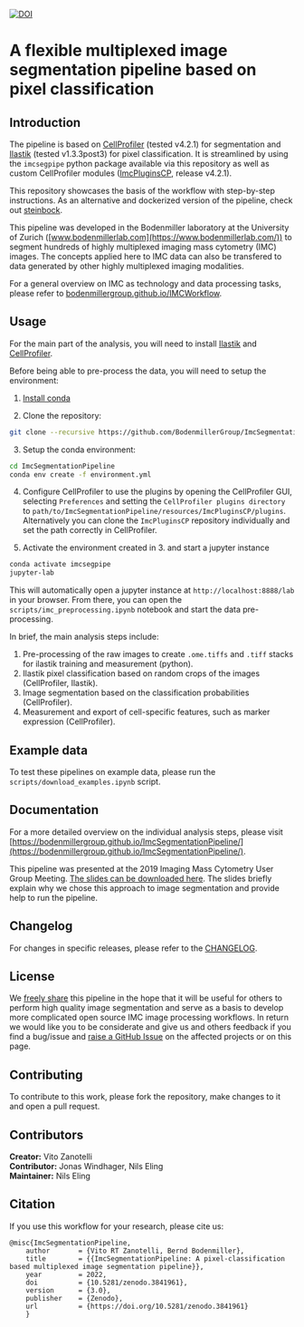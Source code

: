 [![DOI](https://zenodo.org/badge/103582813.svg)](https://zenodo.org/badge/latestdoi/103582813)
# A flexible multiplexed image segmentation pipeline based on pixel classification

## Introduction

The pipeline is based on [CellProfiler](http://cellprofiler.org/) (tested v4.2.1) for segmentation and [Ilastik](http://ilastik.org/) (tested v1.3.3post3) for pixel classification. 
It is streamlined by using the `imcsegpipe` python package available via this repository as well as custom CellProfiler modules ([ImcPluginsCP](https://github.com/BodenmillerGroup/ImcPluginsCP), release v4.2.1).

This repository showcases the basis of the workflow with step-by-step instructions. 
As an alternative and dockerized version of the pipeline, check out [steinbock](https://github.com/BodenmillerGroup/steinbock).

This pipeline was developed in the Bodenmiller laboratory at the University of Zurich ([www.bodenmillerlab.com](https://www.bodenmillerlab.com/)) to segment hundreds of highly multiplexed imaging mass cytometry (IMC) images.
The concepts applied here to IMC data can also be transfered to data generated by other highly multiplexed imaging modalities.

For a general overview on IMC as technology and data processing tasks, please refer to [bodenmillergroup.github.io/IMCWorkflow](https://bodenmillergroup.github.io/IMCWorkflow/).

## Usage

For the main part of the analysis, you will need to install [Ilastik](https://www.ilastik.org/download.html) and [CellProfiler](https://cellprofiler.org/releases).

Before being able to pre-process the data, you will need to setup the environment:

1. [Install conda](https://docs.conda.io/projects/conda/en/latest/user-guide/install/)

2. Clone the repository: 

```bash
git clone --recursive https://github.com/BodenmillerGroup/ImcSegmentationPipeline.git
```

3. Setup the conda environment: 

```bash
cd ImcSegmentationPipeline
conda env create -f environment.yml
```

4. Configure CellProfiler to use the plugins by opening the CellProfiler GUI, selecting `Preferences` and setting the `CellProfiler plugins directory` to `path/to/ImcSegmentationPipeline/resources/ImcPluginsCP/plugins`. Alternatively you can clone the `ImcPluginsCP` repository individually and set the path correctly in CellProfiler.

5. Activate the environment created in 3. and start a jupyter instance

```bash
conda activate imcsegpipe
jupyter-lab
```

This will automatically open a jupyter instance at `http://localhost:8888/lab` in your browser.
From there, you can open the `scripts/imc_preprocessing.ipynb` notebook and start the data pre-processing.

In brief, the main analysis steps include:

1. Pre-processing of the raw images to create `.ome.tiffs` and `.tiff` stacks for ilastik training and measurement (python).   
2. Ilastik pixel classification based on random crops of the images (CellProfiler, Ilastik).  
3. Image segmentation based on the classification probabilities (CellProfiler).  
4. Measurement and export of cell-specific features, such as marker expression (CellProfiler).  

## Example data

To test these pipelines on example data, please run the `scripts/download_examples.ipynb` script.

## Documentation

For a more detailed overview on the individual analysis steps, please visit [https://bodenmillergroup.github.io/ImcSegmentationPipeline/](https://bodenmillergroup.github.io/ImcSegmentationPipeline/).

This pipeline was presented at the 2019 Imaging Mass Cytometry User Group Meeting.
[The slides can be downloaded here](https://drive.google.com/file/d/1ajPzlJ2CUj6sFYSOq0HR2dOJehHIlCJt/view).
The slides briefly explain why we chose this approach to image segmentation and provide help to run the pipeline.

## Changelog

For changes in specific releases, please refer to the [CHANGELOG](CHANGELOG.md).
        
## License

We [freely share](LICENSE) this pipeline in the hope that it will be useful for others to perform high quality image segmentation and serve as a basis to develop more complicated open source IMC image processing workflows. 
In return we would like you to be considerate and give us and others feedback if you find a bug/issue and [raise a GitHub Issue](https://github.com/BodenmillerGroup/ImcSegmentationPipeline/issues) on the affected projects or on this page.

## Contributing

To contribute to this work, please fork the repository, make changes to it and open a pull request.

## Contributors

**Creator:** Vito Zanotelli  
**Contributor:** Jonas Windhager, Nils Eling  
**Maintainer:** Nils Eling  

## Citation

If you use this workflow for your research, please cite us:

```
@misc{ImcSegmentationPipeline,
    author       = {Vito RT Zanotelli, Bernd Bodenmiller},
    title        = {{ImcSegmentationPipeline: A pixel-classification based multiplexed image segmentation pipeline}},
    year         = 2022,
    doi          = {10.5281/zenodo.3841961},
    version      = {3.0},
    publisher    = {Zenodo},
    url          = {https://doi.org/10.5281/zenodo.3841961}
    }
```


